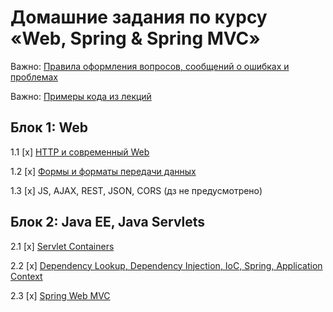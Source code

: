 # Домашние задания по курсу «Web, Spring & Spring MVC»

Важно: [Правила оформления вопросов, сообщений о ошибках и проблемах](report-requirements.md)

Важно: [Примеры кода из лекций](https://github.com/netology-code/jspr-code)


## Блок 1: Web

1.1 [x] [HTTP и современный Web](01_web)

1.2 [x] [Формы и форматы передачи данных](02_forms)

1.3 [x] JS, AJAX, REST, JSON, CORS (дз не предусмотрено)

## Блок 2: Java EE, Java Servlets

2.1 [x] [Servlet Containers](04_servlets)

2.2 [x] [Dependency Lookup, Dependency Injection, IoC, Spring, Application Context](05_di)

2.3 [x] [Spring Web MVC](06_mvc)
